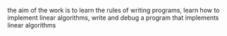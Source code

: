 the aim of the work is to learn the rules of writing programs, learn how to implement linear algorithms, write and debug a program that implements linear algorithms
